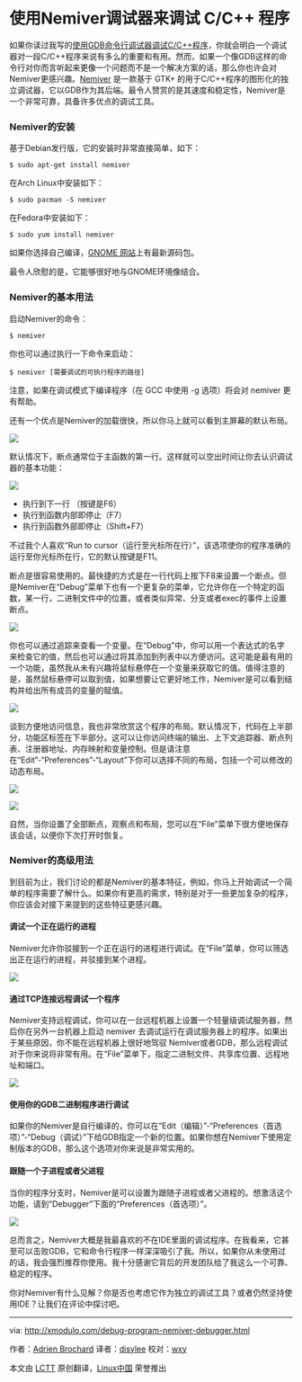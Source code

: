 使用Nemiver调试器来调试 C/C++ 程序
================================================================================

如果你读过我写的[使用GDB命令行调试器调试C/C++程序][1]，你就会明白一个调试器对一段C/C++程序来说有多么的重要和有用。然而，如果一个像GDB这样的命令行对你而言听起来更像一个问题而不是一个解决方案的话，那么你也许会对Nemiver更感兴趣。[Nemiver][2] 是一款基于 GTK+ 的用于C/C++程序的图形化的独立调试器，它以GDB作为其后端。最令人赞赏的是其速度和稳定性，Nemiver是一个非常可靠，具备许多优点的调试工具。

###  Nemiver的安装 ###

基于Debian发行版，它的安装时非常直接简单，如下：

    $ sudo apt-get install nemiver 

在Arch Linux中安装如下：

    $ sudo pacman -S nemiver 

在Fedora中安装如下：

    $ sudo yum install nemiver 

如果你选择自己编译，[GNOME 网站][3]上有最新源码包。

最令人欣慰的是，它能够很好地与GNOME环境像结合。

###   Nemiver的基本用法 ###

启动Nemiver的命令：

    $ nemiver 

你也可以通过执行一下命令来启动：

    $ nemiver [需要调试的可执行程序的路径] 

注意，如果在调试模式下编译程序（在 GCC 中使用 -g 选项）将会对 nemiver 更有帮助。

还有一个优点是Nemiver的加载很快，所以你马上就可以看到主屏幕的默认布局。

![](https://farm9.staticflickr.com/8679/15535277554_d320f6692c_c.jpg)

默认情况下，断点通常位于主函数的第一行。这样就可以空出时间让你去认识调试器的基本功能：

![](https://farm9.staticflickr.com/8669/16131832596_bc68ae18a8_o.jpg)

- 执行到下一行 （按键是F6）
- 执行到函数内部即停止（F7）
- 执行到函数外部即停止（Shift+F7）  

不过我个人喜欢“Run to cursor（运行至光标所在行）”，该选项使你的程序准确的运行至你光标所在行，它的默认按键是F11。

断点是很容易使用的。最快捷的方式是在一行代码上按下F8来设置一个断点。但是Nemiver在“Debug”菜单下也有一个更复杂的菜单，它允许你在一个特定的函数，某一行，二进制文件中的位置，或者类似异常、分支或者exec的事件上设置断点。

![](https://farm8.staticflickr.com/7579/16157622315_d680a63896_z.jpg)

你也可以通过追踪来查看一个变量。在“Debug”中，你可以用一个表达式的名字来检查它的值，然后也可以通过将其添加到列表中以方便访问。这可能是最有用的一个功能，虽然我从未有兴趣将鼠标悬停在一个变量来获取它的值。值得注意的是，虽然鼠标悬停可以取到值，如果想要让它更好地工作，Nemiver是可以看到结构并给出所有成员的变量的赋值。

![](https://farm8.staticflickr.com/7465/15970310470_7ed020c613.jpg)

谈到方便地访问信息，我也非常欣赏这个程序的布局。默认情况下，代码在上半部分，功能区标签在下半部分。这可以让你访问终端的输出、上下文追踪器、断点列表、注册器地址、内存映射和变量控制。但是请注意在“Edit”-“Preferences”-“Layout”下你可以选择不同的布局，包括一个可以修改的动态布局。

![](https://farm9.staticflickr.com/8606/15971551549_00e4cdd32e_c.jpg)

![](https://farm8.staticflickr.com/7525/15535277594_026fef17c1_z.jpg)

自然，当你设置了全部断点，观察点和布局，您可以在“File”菜单下很方便地保存该会话，以便你下次打开时恢复。

###  Nemiver的高级用法 ###

到目前为止，我们讨论的都是Nemiver的基本特征，例如，你马上开始调试一个简单的程序需要了解什么。如果你有更高的需求，特别是对于一些更加复杂的程序，你应该会对接下来提到的这些特征更感兴趣。

#### 调试一个正在运行的进程 ####

Nemiver允许你驳接到一个正在运行的进程进行调试。在“File”菜单，你可以筛选出正在运行的进程，并驳接到某个进程。

![](https://farm9.staticflickr.com/8593/16155720571_00e4cdd32e_z.jpg)

#### 通过TCP连接远程调试一个程序 ####

Nemiver支持远程调试，你可以在一台远程机器上设置一个轻量级调试服务器，然后你在另外一台机器上启动 nemiver 去调试运行在调试服务器上的程序。如果出于某些原因，你不能在远程机器上很好地驾驭 Nemiver或者GDB，那么远程调试对于你来说将非常有用。在“File”菜单下，指定二进制文件、共享库位置、远程地址和端口。

![](https://farm8.staticflickr.com/7469/16131832746_c47dee4ef1.jpg)

#### 使用你的GDB二进制程序进行调试 ####

如果你的Nemiver是自行编译的，你可以在“Edit（编辑）”-“Preferences（首选项）”-“Debug（调试）”下给GDB指定一个新的位置。如果你想在Nemiver下使用定制版本的GDB，那么这个选项对你来说是非常实用的。

#### 跟随一个子进程或者父进程 ####

当你的程序分支时，Nemiver是可以设置为跟随子进程或者父进程的。想激活这个功能，请到“Debugger”下面的“Preferences（首选项）”。

![](https://farm8.staticflickr.com/7512/16131832716_5724ff434c_z.jpg)

总而言之，Nemiver大概是我最喜欢的不在IDE里面的调试程序。在我看来，它甚至可以击败GDB，它和命令行程序一样深深吸引了我。所以，如果你从未使用过的话，我会强烈推荐你使用。我十分感谢它背后的开发团队给了我这么一个可靠、稳定的程序。

你对Nemiver有什么见解？你是否也考虑它作为独立的调试工具？或者仍然坚持使用IDE？让我们在评论中探讨吧。

--------------------------------------------------------------------------------

via: http://xmodulo.com/debug-program-nemiver-debugger.html

作者：[Adrien Brochard][a]
译者：[disylee](https://github.com/disylee)
校对：[wxy](https://github.com/wxy)

本文由 [LCTT](https://github.com/LCTT/TranslateProject) 原创翻译，[Linux中国](http://linux.cn/) 荣誉推出

[a]:http://xmodulo.com/author/adrien
[1]:http://linux.cn/article-4302-1.html
[2]:https://wiki.gnome.org/Apps/Nemiver
[3]:https://download.gnome.org/sources/nemiver/0.9/
[4]:http://xmodulo.com/recommend/linuxclibook
